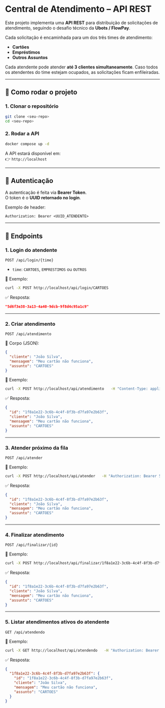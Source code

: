 # Central de Atendimento – API REST

Este projeto implementa uma **API REST** para distribuição de solicitações de atendimento, seguindo o desafio técnico da **Ubots / FlowPay**.

Cada solicitação é encaminhada para um dos três times de atendimento:
- **Cartões**
- **Empréstimos**
- **Outros Assuntos**

Cada atendente pode atender **até 3 clientes simultaneamente**. Caso todos os atendentes do time estejam ocupados, as solicitações ficam enfileiradas.

---

## 🚀 Como rodar o projeto

### 1. Clonar o repositório
```bash
git clone <seu-repo>
cd <seu-repo>
```

### 2. Rodar a API
```bash
docker compose up -d
```

A API estará disponível em:  
👉 `http://localhost`

---

## 🔑 Autenticação

A autenticação é feita via **Bearer Token**.  
O token é o **UUID retornado no login**.

Exemplo de header:
```http
Authorization: Bearer <UUID_ATENDENTE>
```

---

## 📡 Endpoints

### 1. Login do atendente
```http
POST /api/login/{time}
```
- `time`: `CARTOES`, `EMPRESTIMOS` ou `OUTROS`

📌 Exemplo:
```bash
curl -X POST http://localhost/api/login/CARTOES
```

✅ Resposta:
```json
"5d6f3e38-3a13-4a40-9dcb-9f8d4c95a1c9"
```

---

### 2. Criar atendimento
```http
POST /api/atendimento
```

📌 Corpo (JSON):
```json
{
  "cliente": "João Silva",
  "mensagem": "Meu cartão não funciona",
  "assunto": "CARTOES"
}
```

📌 Exemplo:
```bash
curl -X POST http://localhost/api/atendimento   -H "Content-Type: application/json"   -d '{"cliente":"João Silva","mensagem":"Meu cartão não funciona","assunto":"CARTOES"}'
```

✅ Resposta:
```json
{
  "id": "1f8a1e22-3c6b-4c4f-8f3b-d7fa97e2b63f",
  "cliente": "João Silva",
  "mensagem": "Meu cartão não funciona",
  "assunto": "CARTOES"
}
```

---

### 3. Atender próximo da fila
```http
POST /api/atender
```

📌 Exemplo:
```bash
curl -X POST http://localhost/api/atender   -H "Authorization: Bearer 5d6f3e38-3a13-4a40-9dcb-9f8d4c95a1c9"
```

✅ Resposta:
```json
{
  "id": "1f8a1e22-3c6b-4c4f-8f3b-d7fa97e2b63f",
  "cliente": "João Silva",
  "mensagem": "Meu cartão não funciona",
  "assunto": "CARTOES"
}
```

---

### 4. Finalizar atendimento
```http
POST /api/finalizar/{id}
```

📌 Exemplo:
```bash
curl -X POST http://localhost/api/finalizar/1f8a1e22-3c6b-4c4f-8f3b-d7fa97e2b63f   -H "Authorization: Bearer 5d6f3e38-3a13-4a40-9dcb-9f8d4c95a1c9"
```

✅ Resposta:
```json
{
  "id": "1f8a1e22-3c6b-4c4f-8f3b-d7fa97e2b63f",
  "cliente": "João Silva",
  "mensagem": "Meu cartão não funciona",
  "assunto": "CARTOES"
}
```

---

### 5. Listar atendimentos ativos do atendente
```http
GET /api/atendendo
```

📌 Exemplo:
```bash
curl -X GET http://localhost/api/atendendo   -H "Authorization: Bearer 5d6f3e38-3a13-4a40-9dcb-9f8d4c95a1c9"
```

✅ Resposta:
```json
{
  "1f8a1e22-3c6b-4c4f-8f3b-d7fa97e2b63f": {
    "id": "1f8a1e22-3c6b-4c4f-8f3b-d7fa97e2b63f",
    "cliente": "João Silva",
    "mensagem": "Meu cartão não funciona",
    "assunto": "CARTOES"
  }
}
```

